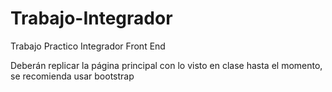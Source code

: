 # Trabajo-Integrador
Trabajo Practico Integrador Front End

Deberán replicar la página principal con lo visto en clase hasta el momento, se recomienda usar bootstrap
